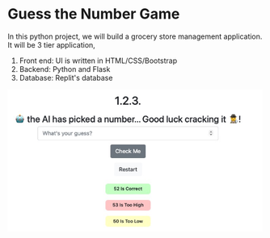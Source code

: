 # Guess the Number Game
In this python project, we will build a grocery store management application. It will be 3 tier application,
1. Front end: UI is written in HTML/CSS/Bootstrap
2. Backend: Python and Flask
3. Database: Replit's database

![](guessthenumber.jpg)

